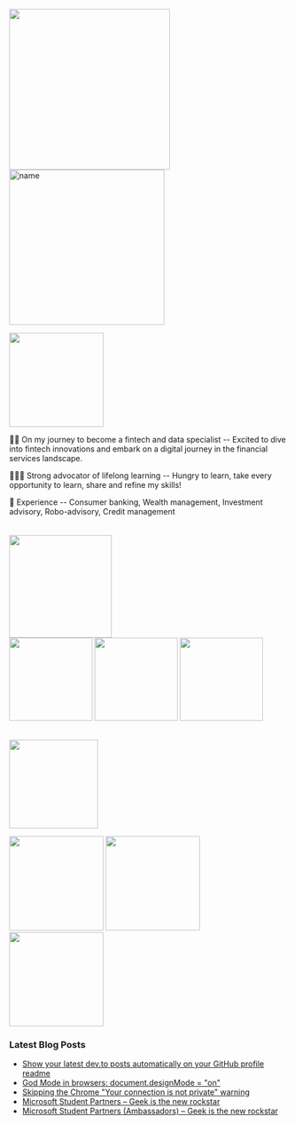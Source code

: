 <!-- ABOUT Section  -->

<img src="https://media.giphy.com/media/4hEXZkLCVRWT10J8ei/giphy.gif" width="290"><img src="https://media.giphy.com/media/jFGVEmvuy8RptnVXQh/giphy.gif" alt="name" width="280" align="top"> 
<br>
<!-- details -->
<img src="https://media.giphy.com/media/kcghhjaUcFjeK85t8d/giphy.gif" width="170">

👩‍💻 On my journey to become a fintech and data specialist
-- Excited to dive into fintech innovations and embark on a digital journey in the financial services landscape.

👩🏻‍🎓 Strong advocator of lifelong learning
-- Hungry to learn, take every opportunity to learn, share and refine my skills!

💼 Experience
-- Consumer banking, Wealth management, Investment advisory, Robo-advisory, Credit management<br>
<br>
<br>
<img src="https://media.giphy.com/media/8Ce7IEXlfTb4XhGUBZ/giphy.gif" width="185"><br>
<img src="https://media.giphy.com/media/lOf7S3ISJ60dTsdkZ8/giphy.gif" width="150"> <img src="https://media.giphy.com/media/J6Rk78KvVmBlaOYBuA/giphy.gif" width="150">
<img src="https://media.giphy.com/media/lmwdEN4N7UYKrrIyZo/giphy.gif" width="150">
<br>

<br>
<img src="https://media.giphy.com/media/F5n6giZyKlcEfCNIr7/giphy.gif" width="160">

[<img src="https://media.giphy.com/media/Fz4wwtUZuAjyDd8cnE/giphy.gif" width="170">](https://www.linkedin.com/in/lawshiangrou/) 
[<img src="https://media.giphy.com/media/TCDHWnJYNRdHdOOzl4/giphy.gif" width="170">](https://learnsharerefine.github.io/)
[<img src="https://media.giphy.com/media/sbcsRYc8NIeHreuMoN/giphy.gif" width="170">](https://mail.google.com/mail/?view=cm&fs=1&tf=1&to=louiselsr@gmail.com)
<br>

### Latest Blog Posts
<!-- BLOG-POST-LIST:START -->
- [Show your latest dev.to posts automatically on your GitHub profile readme](https://dev.to/gautamkrishnar/show-your-latest-dev-to-posts-automatically-in-your-github-profile-readme-3nk8)
- [God Mode in browsers: document.designMode = "on"](https://dev.to/gautamkrishnar/god-mode-in-browsers-document-designmode-on-2pmo)
- [Skipping the Chrome "Your connection is not private" warning](https://dev.to/gautamkrishnar/quickbits-1-skipping-the-chrome-your-connection-is-not-private-warning-4kp1)
- [Microsoft Student Partners – Geek is the new rockstar](https://dev.to/gautamkrishnar/microsoft-student-partners--geek-is-the-new-rockstar)
- [Microsoft Student Partners (Ambassadors) – Geek is the new rockstar](https://www.gautamkrishnar.com/microsoft-student-partners/)
<!-- BLOG-POST-LIST:END -->
